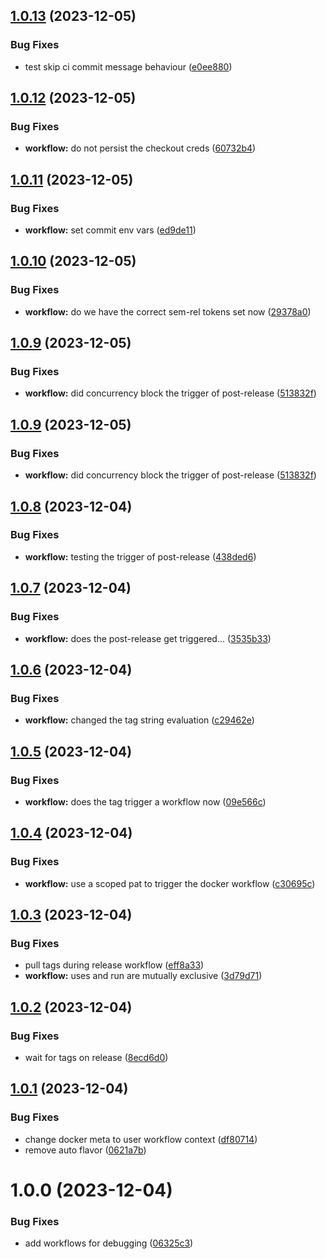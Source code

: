 ## [1.0.13](https://github.com/bassco/workflow-test/compare/v1.0.12...v1.0.13) (2023-12-05)


### Bug Fixes

* test skip ci commit message behaviour ([e0ee880](https://github.com/bassco/workflow-test/commit/e0ee88002033d947d384e66726cccd6618806a10))

## [1.0.12](https://github.com/bassco/workflow-test/compare/v1.0.11...v1.0.12) (2023-12-05)


### Bug Fixes

* **workflow:** do not persist the checkout creds ([60732b4](https://github.com/bassco/workflow-test/commit/60732b49dabd5c23930f589d1508b7d070e205df))

## [1.0.11](https://github.com/bassco/workflow-test/compare/v1.0.10...v1.0.11) (2023-12-05)


### Bug Fixes

* **workflow:** set commit env vars ([ed9de11](https://github.com/bassco/workflow-test/commit/ed9de1132a24f5601be402c58d4efc592b30afaf))

## [1.0.10](https://github.com/bassco/workflow-test/compare/v1.0.9...v1.0.10) (2023-12-05)


### Bug Fixes

* **workflow:** do we have the correct sem-rel tokens set now ([29378a0](https://github.com/bassco/workflow-test/commit/29378a0906ec9a0eb045fce9359833a1ece94e8d))

## [1.0.9](https://github.com/bassco/workflow-test/compare/v1.0.8...v1.0.9) (2023-12-05)


### Bug Fixes

* **workflow:** did concurrency block the trigger of post-release ([513832f](https://github.com/bassco/workflow-test/commit/513832fa0a4e92eb10139ad5106d74301085738a))

## [1.0.9](https://github.com/bassco/workflow-test/compare/v1.0.8...v1.0.9) (2023-12-05)


### Bug Fixes

* **workflow:** did concurrency block the trigger of post-release ([513832f](https://github.com/bassco/workflow-test/commit/513832fa0a4e92eb10139ad5106d74301085738a))

## [1.0.8](https://github.com/bassco/workflow-test/compare/v1.0.7...v1.0.8) (2023-12-04)


### Bug Fixes

* **workflow:** testing the trigger of post-release ([438ded6](https://github.com/bassco/workflow-test/commit/438ded636bf6447cf5d57b10143a94352a70906f))

## [1.0.7](https://github.com/bassco/workflow-test/compare/v1.0.6...v1.0.7) (2023-12-04)


### Bug Fixes

* **workflow:** does the post-release get triggered... ([3535b33](https://github.com/bassco/workflow-test/commit/3535b33ed9b261e62eee247af7af622f141e3c0d))

## [1.0.6](https://github.com/bassco/workflow-test/compare/v1.0.5...v1.0.6) (2023-12-04)


### Bug Fixes

* **workflow:** changed the tag string evaluation ([c29462e](https://github.com/bassco/workflow-test/commit/c29462e1e17fd350337c79b684a2bea716d8a454))

## [1.0.5](https://github.com/bassco/workflow-test/compare/v1.0.4...v1.0.5) (2023-12-04)


### Bug Fixes

* **workflow:** does the tag trigger a workflow now ([09e566c](https://github.com/bassco/workflow-test/commit/09e566c85b410af57c2b18ad1d13ae773a7d96a3))

## [1.0.4](https://github.com/bassco/workflow-test/compare/v1.0.3...v1.0.4) (2023-12-04)


### Bug Fixes

* **workflow:** use a scoped pat to trigger the docker workflow ([c30695c](https://github.com/bassco/workflow-test/commit/c30695c1f052664b9237a2183f5e1199324532c6))

## [1.0.3](https://github.com/bassco/workflow-test/compare/v1.0.2...v1.0.3) (2023-12-04)


### Bug Fixes

* pull tags during release workflow ([eff8a33](https://github.com/bassco/workflow-test/commit/eff8a33e94e9fe9329601238c88fea8ee1d5f1d0))
* **workflow:** uses and run are mutually exclusive ([3d79d71](https://github.com/bassco/workflow-test/commit/3d79d71c5dafda85e82936b2b8691eb775aaf530))

## [1.0.2](https://github.com/bassco/workflow-test/compare/v1.0.1...v1.0.2) (2023-12-04)


### Bug Fixes

* wait for tags on release ([8ecd6d0](https://github.com/bassco/workflow-test/commit/8ecd6d0436c94db4bbcb6aeb406c726b21ab6e72))

## [1.0.1](https://github.com/bassco/workflow-test/compare/v1.0.0...v1.0.1) (2023-12-04)


### Bug Fixes

* change docker meta to user workflow context ([df80714](https://github.com/bassco/workflow-test/commit/df807146df96d72e7438b15e298c12556867804c))
* remove auto flavor ([0621a7b](https://github.com/bassco/workflow-test/commit/0621a7bb93dd30b0f3cccf997c8f685784f87164))

# 1.0.0 (2023-12-04)


### Bug Fixes

* add workflows for debugging ([06325c3](https://github.com/bassco/workflow-test/commit/06325c375ec24d234b02ed38ac1a9e45278c5ab6))

